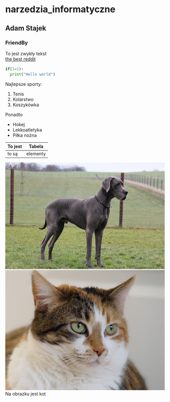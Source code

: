 # narzedzia_informatyczne
## Adam Stajek
### FriendBy

To jest zwykły tekst  
[the best reddit](https://www.reddit.com/r/learnprogramming/)  
```python
if(1=1):
  print("Hello world")
```
Najlepsze sporty:
1. Tenis
2. Kolarstwo
3. Koszykówka  

Ponadto  
- Hokej  
- Lekkoatletyka
- Piłka nożna  

|To jest | Tabela |
|--------|--------|
|to są   |elementy|

![a dog](/animals/dog.jpg)
![a cat](/animals/cat.jpg)
Na obrazku jest kot